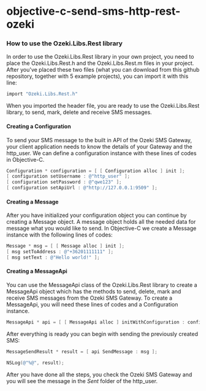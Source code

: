 # objective-c-send-sms-http-rest-ozeki
 
### How to use the Ozeki.Libs.Rest library

In order to use the Ozeki.Libs.Rest library in your own project, you need to place the Ozeki.Libs.Rest.h and the Ozeki.Libs.Rest.m files in your project.
After you've placed these two files (what you can download from this github repository, together with 5 example projects), you can import it with this line:

```objective-c
import "Ozeki.Libs.Rest.h"
```
When you imported the header file, you are ready to use the Ozeki.Libs.Rest library, to send, mark, delete and receive SMS messages.

#### Creating a Configuration

To send your SMS message to the built in API of the Ozeki SMS Gateway, your client application needs to know the details of your Gateway and the http_user.
We can define a configuration instance with these lines of codes in Objective-C.

```objective-c
Configuration * configuration = [ [ Configuration alloc ] init ];
[ configuration setUsername : @"http_user" ];
[ configuration setPassword : @"qwe123" ];
[ configuration setApiUrl : @"http://127.0.0.1:9509" ];
```

#### Creating a Message

After you have initialized your configuration object you can continue by creating a Message object.
A message object holds all the needed data for message what you would like to send.
In Objective-C we create a Message instance with the following lines of codes:

```objective-c
Message * msg = [ [ Message alloc ] init ];
[ msg setToAddress : @"+36201111111" ];
[ msg setText : @"Hello world!" ];
```

#### Creating a MessageApi

You can use the MessageApi class of the Ozeki.Libs.Rest library to create a MessageApi object which has the methods to send, delete, mark and receive SMS messages from the Ozeki SMS Gateway.
To create a MessageApi, you will need these lines of codes and a Configuration instance.

```objective-c
MessageApi * api = [ [ MessageApi alloc ] initWithConfiguration : configuration ];
```

After everything is ready you can begin with sending the previously created SMS:

```objective-c
MessageSendResult * result = [ api SendMessage : msg ];

NSLog(@"%@", result);
```

After you have done all the steps, you check the Ozeki SMS Gateway and you will see the message in the _Sent_ folder of the http_user.
